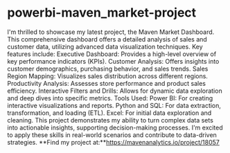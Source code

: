 # powerbi-maven_market-project
I'm thrilled to showcase my latest project, the Maven Market Dashboard. This comprehensive dashboard offers a detailed analysis of sales and customer data, utilizing advanced data visualization techniques. Key features include:
Executive Dashboard: Provides a high-level overview of key performance indicators (KPIs).
Customer Analysis: Offers insights into customer demographics, purchasing behavior, and sales trends.
Sales Region Mapping: Visualizes sales distribution across different regions.
Productivity Analysis: Assesses store performance and product sales efficiency.
Interactive Filters and Drills: Allows for dynamic data exploration and deep dives into specific metrics.
Tools Used:
Power BI: For creating interactive visualizations and reports.
Python and SQL: For data extraction, transformation, and loading (ETL).
Excel: For initial data exploration and cleaning.
This project demonstrates my ability to turn complex data sets into actionable insights, supporting decision-making processes. I'm excited to apply these skills in real-world scenarios and contribute to data-driven strategies.
**Find my project at:**https://mavenanalytics.io/project/18057

